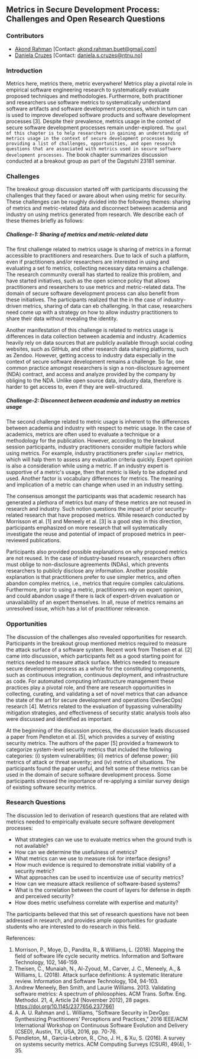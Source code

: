 ## Metrics in Secure Development Process: Challenges and Open Research Questions 

### Contributors


- [Akond Rahman](https://akondrahman.github.io/) [Contact: akond.rahman.buet@gmail.com] 
- [Daniela Cruzes](https://www.ntnu.edu/employees/daniela.s.cruzes) [Contact: daniela.s.cruzes@ntnu.no]


### Introduction


Metrics here, metrics there, metric everywhere! Metrics play a pivotal role in empirical software engineering research to systematically evaluate proposed techniques and methodologies. Furthermore, both practitioner and researchers use software metrics to systematically understand software artifacts and software development processes, which in turn can is used to improve developed software products and software development processes [3]. Despite their prevalence, metrics usage in the context of secure software development processes remain under-explored. `The goal of this chapter is to help researchers in gaining an understanding of metrics usage in the context of secure development processes by providing a list of challenges, opportunities, and open research questions that are associated with metrics used in secure software development processes.` The book chapter summarizes discussion conducted at a breakout group as part of the Dagstuhl 23181 seminar.       

### Challenges 

The breakout group discussion started off with participants discussing the challenges that they faced or aware about when using metric for security. These challenges can be roughly divided into the following themes: sharing of metrics and metric-related data and disconnect between academia and industry on using metrics generated from research. We describe each of these themes briefly as follows: 

##### Challenge-1: Sharing of metrics and metric-related data

The first challenge related to metrics usage is sharing of metrics in a format accessible to practitioners and researchers. Due to lack of such a platform, even if practitioners and/or researchers are interested in using and evaluating a set fo metrics, collecting necessary data remains a challenge. The research community overall has started to realize this problem, and have started initiatives, such as the open science policy that allows practitioners and researchers to use metrics and metric-related data. The domain of secure software development process can also benefit from these initiatives. The participants realized that the in the case of industry-driven metrics, sharing of data can eb challenging. In that case, researchers need come up with a strategy on how to allow industry practitioners to share their data without revealing the identity. 

Another manifestation of this challenge is related to metrics usage is differences in data collection between academia and industry. Academics heavily rely on data sources that are publicly available through social coding websites, such as GitHub, and other research data sharing platforms, such as Zendoo. However, getting access to industry data especially in the context of secure software development remains a challenge. So far, one common practice amongst researchers is sign a non-disclosure agreement (NDA) contract, and access and analyze provided by the company by obliging to the NDA. Unlike open source data, industry data, therefore is harder to get access to, even if they are well-structured.     


##### Challenge-2: Disconnect between academia and industry on metrics usage 

The second challenge related to metric usage is inherent to the differences between academia and industry with respect to metric usage. In the case of academics, metrics are often used to evaluate a technique or a methodology for the publication. However, according to the breakout session participants, industry practitioners consider multiple factors while using metrics. For example, industry practitioners prefer `simpler` metrics, which will halp them to assess any evaluation criteria quickly. Expert opinion is also a consideration while using a metric. If an industry expert is supportive of a metric's usage, then that metric is likely to be adopted and used. Another factor is vocabulary differences for metrics. The meaning and implication of a metric can change when used in an industry setting.    


The consensus amongst the participants was that academic research has generated a plethora of metrics but many of these metrics are not reused in research and industry. Such notion questions the impact of prior security-related research that have proposed metrics. While research conducted by Morrisson et al. [1] and Meneely et al. [3] is a good step in this direction, participants emphasized on more research that will systematically investigate the reuse and potential of impact of proposed metrics in peer-reviewed publications. 

Participants also provided possible explanations on why proposed metrics are not reused. In the case of industry-based research, researchers often must oblige to non-disclosure agreements (NDAs), which prevents researchers to publicly disclose any information. Another possible explanation is that practitioners prefer to use simpler metrics, and often abandon complex metrics, i.e., metrics that require complex calculations. Furthermore, prior to using a metric, practitioners rely on expert opinion, and could abandon usage if there is lack of expert-driven evaluation or unavailability of an expert themselves. In all, reuse of metrics remains an unresolved issue, which has a lot of practitioner relevance.       

### Opportunities 


The discussion of the challenges also revealed opportunities for research. Participants in the breakout group mentioned metrics required to measure the attack surface of a software system. Recent work from Theisen et al. [2] came into discussion, which participants felt as a good starting point for metrics needed to measure attack surface. Metrics needed to measure secure development process as a whole for the constituting components, such as continuous integration, continuous deployment, and infrastructure as code. For automated computing infrastructure management these practices play a pivotal role, and there are research opportunities in collecting, curating, and validating a set of novel metrics that can advance the state of the art for secure development and operations (DevSecOps) research [4]. Metrics related to the evaluation of bypassing vulnerability mitigation strategies, and effectiveness of security static analysis tools also were discussed and identified as important.  

At the beginning of the discussion process, the discussion leads discussed a paper from Pendleton et al. [5], which provides a survey of existing security metrics. The authors of the paper [5] provided a framework to categorize system-level security metrics that included the following categories: (i) system vulnerabilities; (ii) metrics of defense power; (iii) metrics of attack or threat severity; and (iv) metrics of situations. The participants found the paper useful, and felt some of these metrics can be used in the domain of secure software development process. Some participants stressed the importance of re-applying a similar survey design of existing software security metrics.   


### Research Questions 


The discussion led to derivation of research questions that are related with metrics needed to empirically evaluate secure software development processes: 

- What strategies can we use to evaluate metrics when the ground truth is not available? 
- How can we determine the usefulness of metrics? 
- What metrics can we use to measure risk for interface designs? 
- How much evidence is required to demonstrate initial viability of a security metric? 
- What approaches can be used to incentivize use of security metrics? 
- How can we measure attack resilience of software-based systems? 
- What is the correlation between the count of layers for defense in depth and perceived security? 
- How does metric usefulness correlate with expertise and maturity? 

The participants believed that this set of research questions have not been addressed in research, and provides ample opportunities for graduate students who are interested to do research in this field.   

References: 
1.	Morrison, P., Moye, D., Pandita, R., & Williams, L. (2018). Mapping the field of software life cycle security metrics. Information and Software Technology, 102, 146-159. 
2.	Theisen, C., Munaiah, N., Al-Zyoud, M., Carver, J. C., Meneely, A., & Williams, L. (2018). Attack surface definitions: A systematic literature review. Information and Software Technology, 104, 94-103.
3.	Andrew Meneely, Ben Smith, and Laurie Williams. 2013. Validating software metrics: A spectrum of philosophies. ACM Trans. Softw. Eng. Methodol. 21, 4, Article 24 (November 2012), 28 pages. https://doi.org/10.1145/2377656.2377661 
4. A. A. U. Rahman and L. Williams, "Software Security in DevOps: Synthesizing Practitioners’ Perceptions and Practices," 2016 IEEE/ACM International Workshop on Continuous Software Evolution and Delivery (CSED), Austin, TX, USA, 2016, pp. 70-76.
5. Pendleton, M., Garcia-Lebron, R., Cho, J. H., & Xu, S. (2016). A survey on systems security metrics. ACM Computing Surveys (CSUR), 49(4), 1-35.